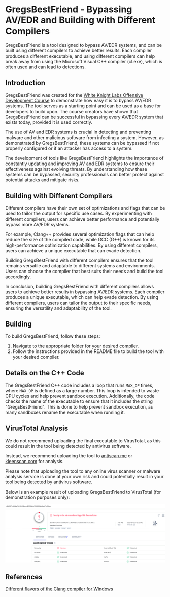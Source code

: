 # GregsBestFriend - Bypassing AV/EDR and Building with Different Compilers
GregsBestFriend is a tool designed to bypass AV/EDR systems, and can be built using different compilers to achieve better results. Each compiler produces a different executable, and using different compilers can help break away from using the Microsoft Visual C++ compiler (cl.exe), which is often used and can lead to detections.

## Introduction
GregsBestFriend was created for the [White Knight Labs Offensive Development Course](https://www.antisyphontraining.com/offensive-development-w-greg-hatcher-john-stigerwalt/) to demonstrate how easy it is to bypass AV/EDR systems. The tool serves as a starting point and can be used as a base for developers to build upon. The course creators have shown that GregsBestFriend can be successful in bypassing every AV/EDR system that exists today, provided it is used correctly.

The use of AV and EDR systems is crucial in detecting and preventing malware and other malicious software from infecting a system. However, as demonstrated by GregsBestFriend, these systems can be bypassed if not properly configured or if an attacker has access to a system.

The development of tools like GregsBestFriend highlights the importance of constantly updating and improving AV and EDR systems to ensure their effectiveness against evolving threats. By understanding how these systems can be bypassed, security professionals can better protect against potential attacks and mitigate risks.

## Building with Different Compilers
Different compilers have their own set of optimizations and flags that can be used to tailor the output for specific use cases. By experimenting with different compilers, users can achieve better performance and potentially bypass more AV/EDR systems.

For example, Clang++ provides several optimization flags that can help reduce the size of the compiled code, while GCC (G++) is known for its high-performance optimization capabilities. By using different compilers, users can achieve a unique executable that can evade detection.

Building GregsBestFriend with different compilers ensures that the tool remains versatile and adaptable to different systems and environments. Users can choose the compiler that best suits their needs and build the tool accordingly.

In conclusion, building GregsBestFriend with different compilers allows users to achieve better results in bypassing AV/EDR systems. Each compiler produces a unique executable, which can help evade detection. By using different compilers, users can tailor the output to their specific needs, ensuring the versatility and adaptability of the tool.

## Building

To build GregsBestFriend, follow these steps:

1. Navigate to the appropriate folder for your desired compiler.
2. Follow the instructions provided in the README file to build the tool with your desired compiler.

## Details on the C++ Code

The GregsBestFriend C++ code includes a loop that runs `MAX_OP` times, where `MAX_OP` is defined as a large number. This loop is intended to waste CPU cycles and help prevent sandbox execution. Additionally, the code checks the name of the executable to ensure that it includes the string "GregsBestFriend". This is done to help prevent sandbox execution, as many sandboxes rename the executable when running it.

## VirusTotal Analysis

We do not recommend uploading the final executable to VirusTotal, as this could result in the tool being detected by antivirus software.

Instead, we recommend uploading the tool to [antiscan.me](https://antiscan.me/) or [kleenscan.com](https://kleenscan.com/) for analysis.

Please note that uploading the tool to any online virus scanner or malware analysis service is done at your own risk and could potentially result in your tool being detected by antivirus software.

Below is an example result of uploading GregsBestFriend to VirusTotal (for demonstration purposes only):

[![VirusTotal Results](./images/VT1.png)](https://www.virustotal.com/)

## References

[Different flavors of the Clang compiler for Windows](https://blog.conan.io/2022/10/13/Different-flavors-Clang-compiler-Windows.html)

